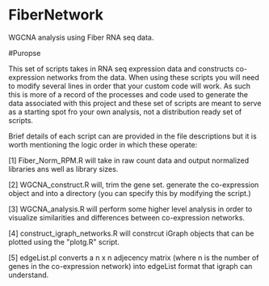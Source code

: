 FiberNetwork
============

WGCNA analysis using Fiber RNA seq data.

#Puropse

This set of scripts takes in RNA seq expression data and constructs co-expression networks from the data. When using these scripts you will need to modify several lines in order that your custom code will work. As such this is more of a record of the processes and code used to generate the data associated with this project and these set of scripts are meant to serve as a starting spot fro your own analysis, not a distribution ready set of scripts.

Brief details of each script can are provided in the file descriptions but it is worth mentioning the logic order in which these operate:


[1] Fiber_Norm_RPM.R will take in raw count data and output normalized libraries ans well as library sizes.

[2] WGCNA_construct.R will, trim the gene set. generate the co-expression object and into a directory (you can specify this by modifying the script.)

[3] WGCNA_analysis.R will perform some higher level analysis in order to visualize similarities and differences between co-expression networks.

[4] construct_igraph_networks.R will constrcut iGraph objects that can be plotted using the "plotg.R" script.

[5] edgeList.pl converts a n x n adjecency matrix (where n is the number of genes in the co-expression network) into edgeList format that igraph can understand.
